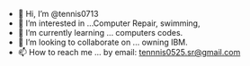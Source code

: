 - 👋 Hi, I’m @tennis0713
- 👀 I’m interested in ...Computer Repair, swimming, 
- 🌱 I’m currently learning ... computers codes.
- 💞️ I’m looking to collaborate on ... owning IBM.
- 📫 How to reach me ... by email: tennnis0525.sr@gmail.com

<!---
tennis0713/tennis0713 is a ✨ special ✨ repository because its `README.md` (this file) appears on your GitHub profile.
You can click the Preview link to take a look at your changes.
--->
